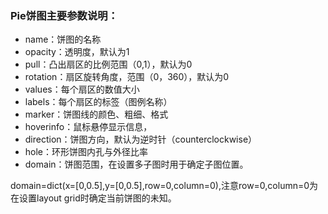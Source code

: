 ### Pie饼图主要参数说明：

* name：饼图的名称
* opacity：透明度，默认为1
* pull：凸出扇区的比例范围（0,1），默认为0
* rotation：扇区旋转角度，范围（0，360），默认为0
* values：每个扇区的数值大小
* labels：每个扇区的标签（图例名称）
* marker：饼图线的颜色、粗细、格式
* hoverinfo：鼠标悬停显示信息，
* direction：饼图方向，默认为逆时针（counterclockwise）
* hole：环形饼图内孔与外径比率
* domain：饼图范围，在设置多子图时用于确定子图位置。

domain=dict\(x=\[0,0.5\],y=\[0,0.5\],row=0,column=0\),注意row=0,column=0为在设置layout grid时确定当前饼图的未知。



